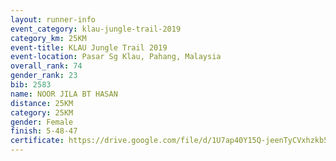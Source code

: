 ```yaml
---
layout: runner-info 
event_category: klau-jungle-trail-2019 
category_km: 25KM 
event-title: KLAU Jungle Trail 2019 
event-location: Pasar Sg Klau, Pahang, Malaysia 
overall_rank: 74
gender_rank: 23
bib: 2583
name: NOOR JILA BT HASAN
distance: 25KM
category: 25KM
gender: Female
finish: 5-48-47
certificate: https://drive.google.com/file/d/1U7ap40Y15Q-jeenTyCVxhzkb55h5S1Ye/view?usp=sharing
---
```

